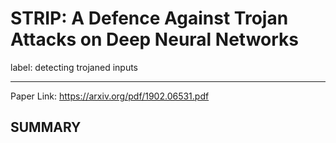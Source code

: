 ﻿# STRIP: A Defence Against Trojan Attacks on Deep Neural Networks 

label: detecting trojaned inputs

---
Paper Link: https://arxiv.org/pdf/1902.06531.pdf

## SUMMARY  





